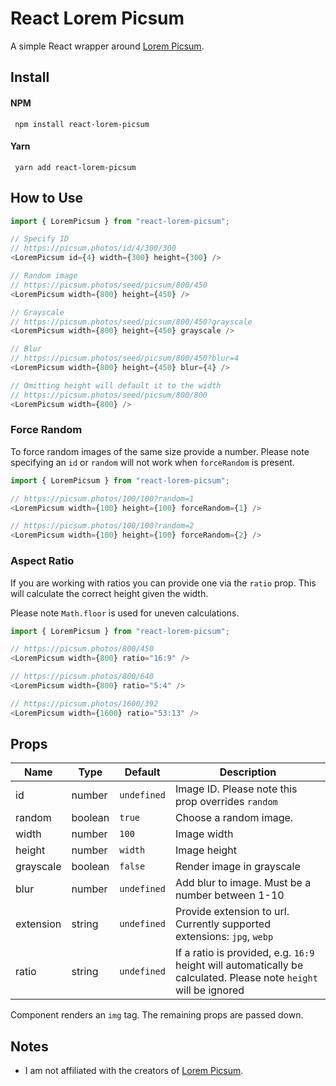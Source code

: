 # React Lorem Picsum

A simple React wrapper around [Lorem Picsum](https://picsum.photos/).

## Install

#### NPM

```
 npm install react-lorem-picsum
```

#### Yarn

```
 yarn add react-lorem-picsum
```

## How to Use

```js
import { LoremPicsum } from "react-lorem-picsum";

// Specify ID
// https://picsum.photos/id/4/300/300
<LoremPicsum id={4} width={300} height={300} />

// Random image
// https://picsum.photos/seed/picsum/800/450
<LoremPicsum width={800} height={450} />

// Grayscale
// https://picsum.photos/seed/picsum/800/450?grayscale
<LoremPicsum width={800} height={450} grayscale />

// Blur
// https://picsum.photos/seed/picsum/800/450?blur=4
<LoremPicsum width={800} height={450} blur={4} />

// Omitting height will default it to the width
// https://picsum.photos/seed/picsum/800/800
<LoremPicsum width={800} />
```

### Force Random

To force random images of the same size provide a number. Please note specifying an `id` or `random` will not work when `forceRandom` is present.

```js
import { LoremPicsum } from "react-lorem-picsum";

// https://picsum.photos/100/100?random=1
<LoremPicsum width={100} height={100} forceRandom={1} />

// https://picsum.photos/100/100?random=2
<LoremPicsum width={100} height={100} forceRandom={2} />
```

### Aspect Ratio

If you are working with ratios you can provide one via the `ratio` prop. This will calculate the correct height given the width.

Please note `Math.floor` is used for uneven calculations.

```js
import { LoremPicsum } from "react-lorem-picsum";

// https://picsum.photos/800/450
<LoremPicsum width={800} ratio="16:9" />

// https://picsum.photos/800/640
<LoremPicsum width={800} ratio="5:4" />

// https://picsum.photos/1600/392
<LoremPicsum width={1600} ratio="53:13" />
```

## Props

| Name      | Type    | Default     | Description                                                                                                       |
| --------- | ------- | ----------- | ----------------------------------------------------------------------------------------------------------------- |
| id        | number  | `undefined` | Image ID. Please note this prop overrides `random`                                                                |
| random    | boolean | `true`      | Choose a random image.                                                                                            |
| width     | number  | `100`       | Image width                                                                                                       |
| height    | number  | `width`     | Image height                                                                                                      |
| grayscale | boolean | `false`     | Render image in grayscale                                                                                         |
| blur      | number  | `undefined` | Add blur to image. Must be a number between 1-10                                                                  |
| extension | string  | `undefined` | Provide extension to url. Currently supported extensions: `jpg`, `webp`                                           |
| ratio     | string  | `undefined` | If a ratio is provided, e.g. `16:9` height will automatically be calculated. Please note `height` will be ignored |

Component renders an `img` tag. The remaining props are passed down.

## Notes

- I am not affiliated with the creators of [Lorem Picsum](https://picsum.photos/).
